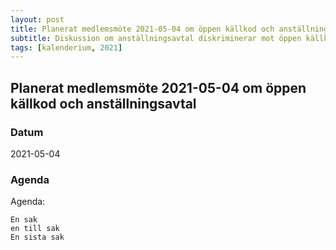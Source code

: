 ```yaml
---
layout: post
title: Planerat medlemsmöte 2021-05-04 om öppen källkod och anställningsavtal
subtitle: Diskussion om anställningsavtal diskriminerar mot öppen källkod
tags: [kalenderium, 2021]
---
```


## Planerat medlemsmöte 2021-05-04 om öppen källkod och anställningsavtal

### Datum
2021-05-04

### Agenda
Agenda:
```
En sak
en till sak
En sista sak
```
